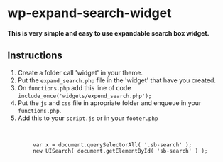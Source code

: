 <h1>wp-expand-search-widget</h2>

<h4>This is very simple and easy to use expandable search box widget.</h4>

<h2>Instructions</h2>

1. Create a folder call 'widget' in your theme.
2. Put the <code>expand_search.php</code> file in the 'widget' that have you created.
3. On <code>functions.php</code> add this line of code <code>include_once('widgets/expend_search.php');</code>
4. Put the <code>js</code> and <code>css</code> file in apropriate folder and enqueue in your <code>functions.php</code>.
5. Add this to your <code>script.js</code> or in your <code>footer.php</code>
<br/>
    <code>
        var x = document.querySelectorAll( '.sb-search' );
        new UISearch( document.getElementById( 'sb-search' ) );
    </code>
